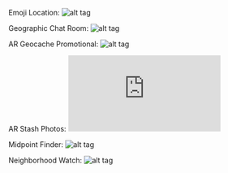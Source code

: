 
Emoji Location:
![alt tag](https://github.com/reesewahlin/COGS121-Guography/blob/master/storyboards/emoji%20location.png)

Geographic Chat Room:
![alt tag](https://github.com/reesewahlin/COGS121-Guography/blob/master/storyboards/geo%20chat%20room.png)

AR Geocache Promotional:
![alt tag](https://github.com/reesewahlin/COGS121-Guography/blob/master/storyboards/AR%20outdoor.JPG)

AR Stash Photos:
![alt tag](https://github.com/reesewahlin/COGS121-Guography/blob/master/storyboards/ar%20stash%20photos.pdf)

Midpoint Finder:
![alt tag](https://github.com/reesewahlin/COGS121-Guography/blob/master/storyboards/midpoint%20finder.png)

Neighborhood Watch:
![alt tag](https://github.com/reesewahlin/COGS121-Guography/blob/master/storyboards/neighborhood%20watch.png)